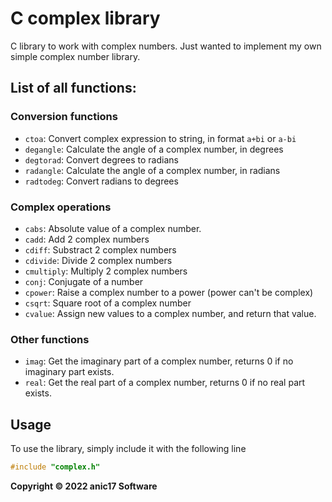 # C complex library

C library to work with complex numbers. Just wanted to implement my own simple complex number library.

## List of all functions:

### Conversion functions
 - `ctoa`: Convert complex expression to string, in format `a+bi` or `a-bi`
 - `degangle`: Calculate the angle of a complex number, in degrees
 - `degtorad`: Convert degrees to radians
 - `radangle`: Calculate the angle of a complex number, in radians
 - `radtodeg`: Convert radians to degrees

### Complex operations
 - `cabs`: Absolute value of a complex number.
 - `cadd`: Add 2 complex numbers
 - `cdiff`: Substract 2 complex numbers
 - `cdivide`: Divide 2 complex numbers
 - `cmultiply`: Multiply 2 complex numbers
 - `conj`: Conjugate of a number
 - `cpower`: Raise a complex number to a power (power can't be complex)
 - `csqrt`: Square root of a complex number
 - `cvalue`: Assign new values to a complex number, and return that value.

### Other functions
 - `imag`: Get the imaginary part of a complex number, returns 0 if no imaginary part exists.
 - `real`: Get the real part of a complex number, returns 0 if no real part exists.

## Usage
To use the library, simply include it with the following line
```c
#include "complex.h"
```

**Copyright &copy; 2022 anic17 Software**
